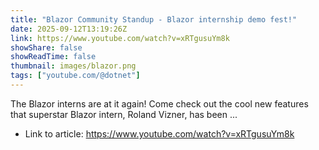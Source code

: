 ```yaml
---
title: "Blazor Community Standup - Blazor internship demo fest!"
date: 2025-09-12T13:19:26Z
link: https://www.youtube.com/watch?v=xRTgusuYm8k
showShare: false
showReadTime: false
thumbnail: images/blazor.png
tags: ["youtube.com/@dotnet"]
---
```

The Blazor interns are at it again! Come check out the cool new features that superstar Blazor intern, Roland Vizner, has been ...

- Link to article: https://www.youtube.com/watch?v=xRTgusuYm8k
